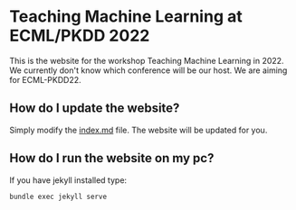 # Teaching Machine Learning at ECML/PKDD 2022

This is the website for the workshop Teaching Machine Learning in 2022. We currently don't know which conference will be our host. We are aiming for ECML-PKDD22.

## How do I update the website?

Simply modify the [index.md](index.md) file. The website will be updated for you.

## How do I run the website on my pc?

If you have jekyll installed type:

```
bundle exec jekyll serve
```
